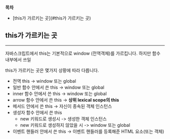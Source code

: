 **목차**
- [this가 가르키는 곳](#this가 가르키는 곳)

## this가 가르키는 곳
------
자바스크립트에서 this는 기본적으로 window (전역객체)를 가르킵니다. 하지만 함수 내부에서 쓰일

this가 가르키는 곳은 몇가지 상황에 따라 다릅니다.
- 전역 this -> window 또는 global
- 일반 함수 안에서 쓴 this -> window 또는 global
- inner 함수 안에서 쓴 this -> window 또는 global
- arrow 함수 안에서 쓴 this -> **상위 lexical scope의 this**
- 메서드 안에서 쓴 this -> 자신이 종속된 객체 인스턴스
- 생성자 함수 안에서 쓴 this
	- new 키워드로 생성시 -> 생성한 객체 인스턴스 
	- new 키워드로 생성하지 않았을 시 -> window 또는 global
- 이벤트 핸들러 안에서 쓴 this -> 이벤트 핸들러를 등록해준 HTML 요소(또는 객체)

